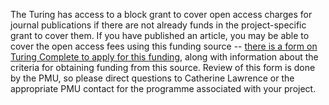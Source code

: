 The Turing has access to a block grant to cover open access charges for journal publications if there are not already funds in the project-specific grant to cover them. If you have published an article, you may be able to cover the open access fees using this funding source -- [there is a form on Turing Complete to apply for this funding](https://turingcomplete.topdesk.net/tas/public/ssp/content/detail/service?unid=743bfbfbfa7a49528b0f23c1503270b9), along with information about the criteria for obtaining funding from this source. Review of this form is done by the PMU, so please direct questions to Catherine Lawrence or the appropriate PMU contact for the programme associated with your project.
